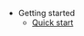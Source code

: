 
- Getting started
  <!-- - [Home](/) -->
  - [Quick start](theme.md)
  <!-- - [Writing more pages](more-pages.md) -->